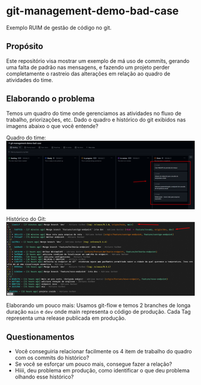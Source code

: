 # git-management-demo-bad-case
Exemplo RUIM de gestão de código no git.

## Propósito

Este repositório visa mostrar um exemplo de má uso de commits, gerando uma falta de padrão nas mensagens, e fazendo um projeto perder completamente o rastreio das alterações em relação ao quadro de atividades do time.

## Elaborando o problema

Temos um quadro do time onde gerenciamos as atividades no fluxo de trabalho, priorizações, etc.
Dado o quadro e histórico do git exibidos nas imagens abaixo o que você entende?

Quadro do time:
![Board do Time.png](.docs/assets/board_view.png)

Histórico do Git:
![Histórico GIT](.docs/assets/git_history.png)

Elaborando um pouco mais:
Usamos git-flow e temos 2 branches de longa duração `main` e `dev` onde main representa o código de produção. Cada Tag representa uma release publicada em produção.


## Questionamentos

- Você conseguiria relacionar facilmente os 4 item de trabalho do quadro com os commits do histórico?
- Se você se esforçar um pouco mais, consegue fazer a relação?
- Hiiii, deu problema em produção, como identificar o que deu problema olhando esse histórico?